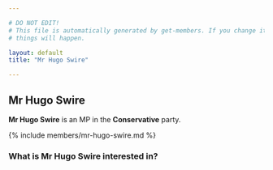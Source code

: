 ```yaml
---

# DO NOT EDIT!
# This file is automatically generated by get-members. If you change it, bad
# things will happen.

layout: default
title: "Mr Hugo Swire"

---
```


## Mr Hugo Swire

**Mr Hugo Swire** is an MP in the **Conservative** party.

{% include members/mr-hugo-swire.md %}

### What is Mr Hugo Swire interested in?


